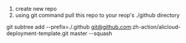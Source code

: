 1. create new repo
2. using git command pull this repo to your reop's ./github directory
   
  git subtree add --prefix=./.github git@github.com:zh-action/alicloud-deployment-template.git master --squash
